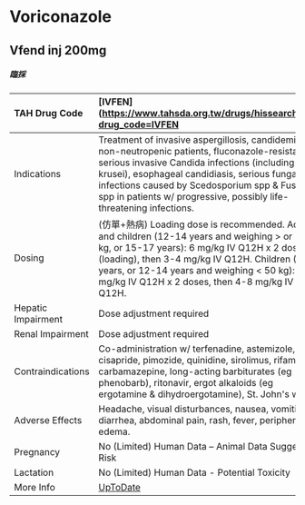# Voriconazole

## Vfend inj 200mg

##### 臨採

| TAH Drug Code      | [IVFEN](https://www.tahsda.org.tw/drugs/hissearch.php?drug_code=IVFEN                                                                                                                                                                                                                                                       |
|:-------------------|:----------------------------------------------------------------------------------------------------------------------------------------------------------------------------------------------------------------------------------------------------------------------------------------------------------------------------|
| Indications        | Treatment of invasive aspergillosis, candidemia in non-neutropenic patients, fluconazole-resistant serious invasive Candida infections (including C. krusei), esophageal candidiasis, serious fungal infections caused by Scedosporium spp & Fusarium spp in patients w/ progressive, possibly life-threatening infections. |
| Dosing             | (仿單+熱病) Loading dose is recommended. Adult and children (12-14 years and weighing > or = 50 kg, or 15-17 years): 6 mg/kg IV Q12H x 2 doses (loading), then 3-4 mg/kg IV Q12H. Children (2-12 years, or 12-14 years and weighing < 50 kg): 9 mg/kg IV Q12H x 2 doses, then 4-8 mg/kg IV Q12H.                            |
| Hepatic Impairment | Dose adjustment required                                                                                                                                                                                                                                                                                                    |
| Renal Impairment   | Dose adjustment required                                                                                                                                                                                                                                                                                                    |
| Contraindications  | Co-administration w/ terfenadine, astemizole, cisapride, pimozide, quinidine, sirolimus, rifampicin, carbamazepine, long-acting barbiturates (eg phenobarb), ritonavir, ergot alkaloids (eg ergotamine & dihydroergotamine), St. John's wort                                                                                |
| Adverse Effects    | Headache, visual disturbances, nausea, vomiting, diarrhea, abdominal pain, rash, fever, peripheral edema.                                                                                                                                                                                                                   |
| Pregnancy          | No (Limited) Human Data – Animal Data Suggest Risk                                                                                                                                                                                                                                                                          |
| Lactation          | No (Limited) Human Data - Potential Toxicity                                                                                                                                                                                                                                                                                |
| More Info          | [UpToDate](https://www.uptodate.com/contents/voriconazole-drug-information)                                                                                                                                                                                                                                                 |

